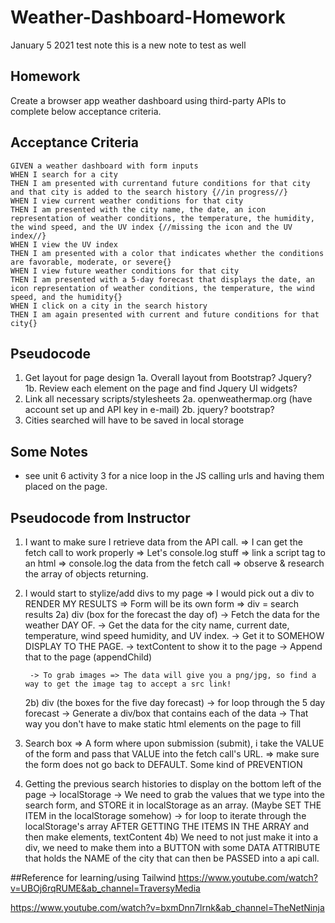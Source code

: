 # Weather-Dashboard-Homework
January 5 2021 test note
this is a new note to test as well

## Homework
Create a browser app weather dashboard using third-party APIs to complete below acceptance criteria.

## Acceptance Criteria

```
GIVEN a weather dashboard with form inputs
WHEN I search for a city
THEN I am presented with currentand future conditions for that city and that city is added to the search history {//in progress//}
WHEN I view current weather conditions for that city
THEN I am presented with the city name, the date, an icon representation of weather conditions, the temperature, the humidity, the wind speed, and the UV index {//missing the icon and the UV index//}
WHEN I view the UV index 
THEN I am presented with a color that indicates whether the conditions are favorable, moderate, or severe{}
WHEN I view future weather conditions for that city
THEN I am presented with a 5-day forecast that displays the date, an icon representation of weather conditions, the temperature, the wind speed, and the humidity{}
WHEN I click on a city in the search history
THEN I am again presented with current and future conditions for that city{}
```

## Pseudocode

1. Get layout for page design
 1a. Overall layout from Bootstrap? Jquery?
 1b. Review each element on the page and find Jquery UI widgets?
2. Link all necessary scripts/stylesheets
  2a. openweathermap.org (have account set up and API key in e-mail)
  2b. jquery? bootstrap?
3. Cities searched will have to be saved in local storage


## Some Notes
- see unit 6 activity 3 for a nice loop in the JS calling urls and having them placed on the page. 

## Pseudocode from Instructor

1) I want to make sure I retrieve data from the API call.
    => I can get the fetch call to work properly
        => Let's console.log stuff
        => link a script tag to an html
        => console.log the data from the fetch call
        => observe & research the array of objects returning.

2) I would start to stylize/add divs to my page
    => I would pick out a div to RENDER MY RESULTS
    => Form will be its own form
    => div = search results
    2a) div (box for the forecast the day of)
        -> Fetch the data for the weather DAY OF.
        -> Get the data for the city name, current date, temperature, wind speed humidity, and UV index. 
        -> Get it to SOMEHOW DISPLAY TO THE PAGE. 
        -> textContent to show it to the page
        -> Append that to the page (appendChild)

        -> To grab images => The data will give you a png/jpg, so find a way to get the image tag to accept a src link!

    2b) div (the boxes for the five day forecast)
        -> for loop through the 5 day forecast
        -> Generate a div/box that contains each of the data
        -> That way you don't have to make static html elements on the page to fill

3) Search box
    => A form where upon submission (submit), i take the VALUE of the form and pass that VALUE into the fetch call's URL.
    => make sure the form does not go back to DEFAULT. Some kind of PREVENTION

4) Getting the previous search histories to display on the bottom left of the page
    -> localStorage
    -> We need to grab the values that we type into the search form, and STORE it in localStorage as an array. (Maybe SET THE ITEM in the localStorage somehow)
    -> for loop to iterate through the localStorage's array AFTER GETTING THE ITEMS IN THE ARRAY and then make elements, textContent
    4b) We need to not just make it into a div, we need to make them into a BUTTON with some DATA ATTRIBUTE that holds the NAME of the city that can then be PASSED into a api call. 


##Reference for learning/using Tailwind
<https://www.youtube.com/watch?v=UBOj6rqRUME&ab_channel=TraversyMedia>

<https://www.youtube.com/watch?v=bxmDnn7lrnk&ab_channel=TheNetNinja>

